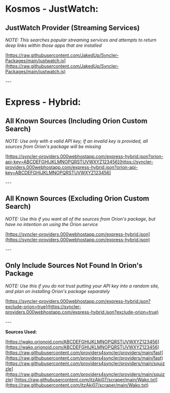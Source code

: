 # Kosmos - JustWatch:

## JustWatch Provider (Streaming Services)

*NOTE: This searches popular streaming services and attempts to return deep links within those apps that are installed*

[https://raw.githubusercontent.com/JakedUp/Syncler-Packages/main/justwatch.js](https://raw.githubusercontent.com/JakedUp/Syncler-Packages/main/justwatch.js)

\---

# Express - Hybrid:

## All Known Sources (Including Orion Custom Search)

*NOTE: Use only with a valid API key; If an invalid key is provided, all sources from Orion's package will be missing*

[https://syncler-providers.000webhostapp.com/express-hybrid.json?orion-api-key=ABCDEFGHIJKLMNOPQRSTUVWXYZ123456](https://syncler-providers.000webhostapp.com/express-hybrid.json?orion-api-key=ABCDEFGHIJKLMNOPQRSTUVWXYZ123456)

\---

## All Known Sources (Excluding Orion Custom Search)

*NOTE: Use this if you want all of the sources from Orion's package, but have no intention on using the Orion service*

[https://syncler-providers.000webhostapp.com/express-hybrid.json](https://syncler-providers.000webhostapp.com/express-hybrid.json)

\---

## Only Include Sources Not Found In Orion's Package

*NOTE: Use this if you do not trust putting your API key into a random site, and plan on installing Orion's package separately*

[https://syncler-providers.000webhostapp.com/express-hybrid.json?exclude-orion=true](https://syncler-providers.000webhostapp.com/express-hybrid.json?exclude-orion=true)

\---

**Sources Used:**

[https://wako.orionoid.com/ABCDEFGHIJKLMNOPQRSTUVWXYZ123456](https://wako.orionoid.com/ABCDEFGHIJKLMNOPQRSTUVWXYZ123456) [https://raw.githubusercontent.com/providers4syncler/providers/main/fast](https://raw.githubusercontent.com/providers4syncler/providers/main/fast) [https://raw.githubusercontent.com/providers4syncler/providers/main/squizzle](https://raw.githubusercontent.com/providers4syncler/providers/main/squizzle) [https://raw.githubusercontent.com/itzAki07/scraper/main/Wako.txt](https://raw.githubusercontent.com/itzAki07/scraper/main/Wako.txt)
